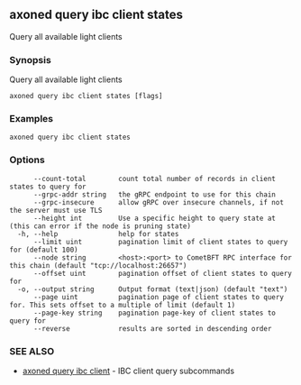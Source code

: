 ## axoned query ibc client states

Query all available light clients

### Synopsis

Query all available light clients

```
axoned query ibc client states [flags]
```

### Examples

```
axoned query ibc client states
```

### Options

```
      --count-total        count total number of records in client states to query for
      --grpc-addr string   the gRPC endpoint to use for this chain
      --grpc-insecure      allow gRPC over insecure channels, if not the server must use TLS
      --height int         Use a specific height to query state at (this can error if the node is pruning state)
  -h, --help               help for states
      --limit uint         pagination limit of client states to query for (default 100)
      --node string        <host>:<port> to CometBFT RPC interface for this chain (default "tcp://localhost:26657")
      --offset uint        pagination offset of client states to query for
  -o, --output string      Output format (text|json) (default "text")
      --page uint          pagination page of client states to query for. This sets offset to a multiple of limit (default 1)
      --page-key string    pagination page-key of client states to query for
      --reverse            results are sorted in descending order
```

### SEE ALSO

* [axoned query ibc client](axoned_query_ibc_client.md)	 - IBC client query subcommands
